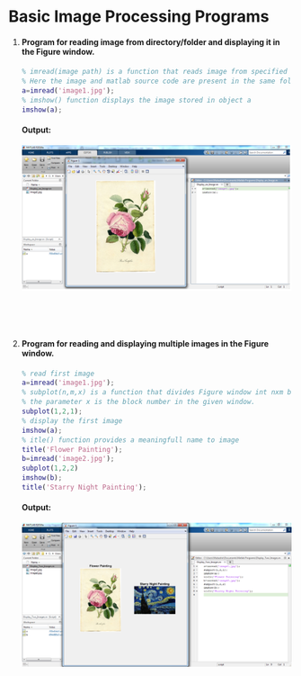 # Basic Image Processing Programs

1. #### **Program for reading image from directory/folder and displaying it in the Figure window.**

   ```matlab
   % imread(image path) is a function that reads image from specified URI or current directory.
   % Here the image and matlab source code are present in the same folder.
   a=imread('image1.jpg');
   % imshow() function displays the image stored in object a
   imshow(a);
   ```

   #### **Output:**

   ![Display an Image](https://github.com/Mubashirulislam/Image-Processing-with-MATLAB/blob/master/Screenshots/Display%20an%20Image.png)

   ​

   ​


2. #### **Program for reading and displaying multiple images in the Figure window.**

   ```matlab
   % read first image
   a=imread('image1.jpg');
   % subplot(n,m,x) is a function that divides Figure window int nxm blocks.
   % the parameter x is the block number in the given window.
   subplot(1,2,1);
   % display the first image
   imshow(a);
   % itle() function provides a meaningfull name to image
   title('Flower Painting');
   b=imread('image2.jpg');
   subplot(1,2,2)
   imshow(b);
   title('Starry Night Painting');
   ```

   #### Output:

   ![Display Two Images](https://github.com/Mubashirulislam/Image-Processing-with-MATLAB/blob/master/Screenshots/Display%20Two%20Images.png)
